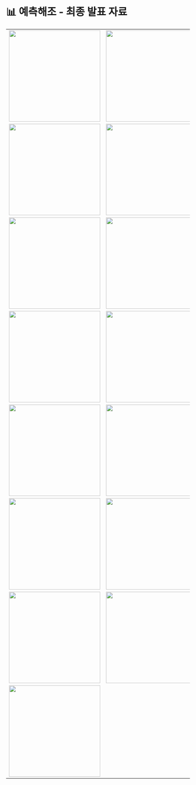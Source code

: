# 📊 예측해조 - 최종 발표 자료

<table>
  <tr>
    <td><img src="https://github.com/user-attachments/assets/db0a053d-717c-40cb-a50d-83c73f2753eb" width="250"/></td>
    <td><img src="https://github.com/user-attachments/assets/ce3df637-8eee-4af6-913a-b3dddbe8beb4" width="250"/></td>
    <td><img src="https://github.com/user-attachments/assets/26ff1bea-1f8a-42ce-90cc-0bff32519c6b" width="250"/></td>
  </tr>
  <tr>
    <td><img src="https://github.com/user-attachments/assets/7a298125-f7c7-436d-93e5-91228bde9de0" width="250"/></td>
    <td><img src="https://github.com/user-attachments/assets/fabd006a-f76f-435e-9794-1ab372dff304" width="250"/></td>
    <td><img src="https://github.com/user-attachments/assets/3a46325a-910e-4a94-a150-dbd0113595e9" width="250"/></td>
  </tr>
  <tr>
    <td><img src="https://github.com/user-attachments/assets/100f129f-1e71-47a7-8d65-bb72b0379ab8" width="250"/></td>
    <td><img src="https://github.com/user-attachments/assets/e8bd9446-5307-4466-b907-39e2f14b41c7" width="250"/></td>
    <td><img src="https://github.com/user-attachments/assets/f4fb4c5c-d458-47cb-92f0-e1ed2e1597e0" width="250"/></td>
  </tr>
  <tr>
    <td><img src="https://github.com/user-attachments/assets/8122d5fd-d773-4ee2-81f2-d3d41a1e60cf" width="250"/></td>
    <td><img src="https://github.com/user-attachments/assets/3e2d850a-49a1-4398-a94a-d0b316aa5407" width="250"/></td>
    <td><img src="https://github.com/user-attachments/assets/47f5d5cc-d72d-474b-92f0-56283e2e2ba9" width="250"/></td>
  </tr>
  <tr>
    <td><img src="https://github.com/user-attachments/assets/ff258b3f-0512-4493-bd2f-b0684c938813" width="250"/></td>
    <td><img src="https://github.com/user-attachments/assets/972a2fb6-b491-4c4d-be25-30cb5a2b2ecd" width="250"/></td>
    <td><img src="https://github.com/user-attachments/assets/b45b7e5f-f603-4476-ad08-3b4512375d3f" width="250"/></td>
  </tr>
  <tr>
    <td><img src="https://github.com/user-attachments/assets/e6ae7803-c575-433c-a00f-468aa44da64f" width="250"/></td>
    <td><img src="https://github.com/user-attachments/assets/a9a409db-1c05-437c-993e-32a2443bd366" width="250"/></td>
    <td><img src="https://github.com/user-attachments/assets/d50765ad-47a8-48fd-89b2-225226c54007" width="250"/></td>
  </tr>
  <tr>
    <td><img src="https://github.com/user-attachments/assets/d142c344-bafb-411d-bc2f-8816ad35379f" width="250"/></td>
    <td><img src="https://github.com/user-attachments/assets/febf7b39-0f89-4c4a-84a1-988bff9ee0b0" width="250"/></td>
    <td><img src="https://github.com/user-attachments/assets/8d89aa4f-36cc-4ec7-9b14-269e8a4b5c7f" width="250"/></td>
  </tr>
  <tr>
    <td><img src="https://github.com/user-attachments/assets/c922b8d8-69a3-424f-9eeb-f1fe35c43058" width="250"/></td>
    <td></td><td></td>
  </tr>
</table>

